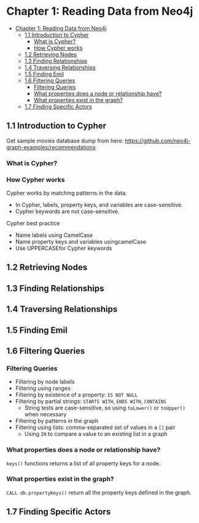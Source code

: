 # Chapter 1: Reading Data from Neo4j

- [Chapter 1: Reading Data from Neo4j](#chapter-1-reading-data-from-neo4j)
  - [1.1 Introduction to Cypher](#11-introduction-to-cypher)
    - [What is Cypher?](#what-is-cypher)
    - [How Cypher works](#how-cypher-works)
  - [1.2 Retrieving Nodes](#12-retrieving-nodes)
  - [1.3 Finding Relationships](#13-finding-relationships)
  - [1.4 Traversing Relationships](#14-traversing-relationships)
  - [1.5 Finding Emil](#15-finding-emil)
  - [1.6 Filtering Queries](#16-filtering-queries)
    - [Filtering Queries](#filtering-queries)
    - [What properties does a node or relationship have?](#what-properties-does-a-node-or-relationship-have)
    - [What properties exist in the graph?](#what-properties-exist-in-the-graph)
  - [1.7 Finding Specific Actors](#17-finding-specific-actors)

## 1.1 Introduction to Cypher

Get sample movies database dump from here: https://github.com/neo4j-graph-examples/recommendations

### What is Cypher?

### How Cypher works

Cypher works by matching patterns in the data.

- In Cypher, labels, property keys, and variables are case-sensitive.
- Cypher keywords are not case-sensitive.

Cypher best practice

- Name labels using CamelCase
- Name property keys and variables usingcamelCase
- Use UPPERCASEfor Cypher keywords

## 1.2 Retrieving Nodes

## 1.3 Finding Relationships

## 1.4 Traversing Relationships

## 1.5 Finding Emil

## 1.6 Filtering Queries

### Filtering Queries

- Filtering by node labels
- Filtering using ranges
- Filtering by existence of a property: `IS NOT NULL`
- Filtering by partial strings: `STARTS WITH`, `ENDS WITH`, `CONTAINS`
  - String tests are case-sensitive, so using `toLower()` or `toUpper()` when necessary
- Filtering by patterns in the graph
- Filtering using lists: comma-separated set of values in a `[]` pair
  - Using `IN` to compare a value to an existing list in a graph

### What properties does a node or relationship have?

`keys()` functions returns a list of all property keys for a node.

### What properties exist in the graph?

`CALL db.propertyKeys()` return all the property keys defined in the graph.

## 1.7 Finding Specific Actors
